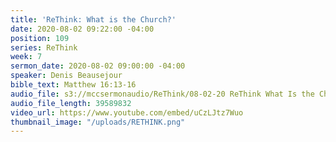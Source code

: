```yaml
---
title: 'ReThink: What is the Church?'
date: 2020-08-02 09:22:00 -04:00
position: 109
series: ReThink
week: 7
sermon_date: 2020-08-02 09:00:00 -04:00
speaker: Denis Beausejour
bible_text: Matthew 16:13-16
audio_file: s3://mccsermonaudio/ReThink/08-02-20 ReThink What Is the Church.mp3
audio_file_length: 39589832
video_url: https://www.youtube.com/embed/uCzLJtz7Wuo
thumbnail_image: "/uploads/RETHINK.png"
---
```


